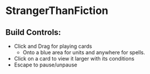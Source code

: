 # StrangerThanFiction
## Build Controls:
* Click and Drag for playing cards
  * Onto a blue area for units and anywhere for spells.
* Click on a card to view it larger with its conditions
* Escape to pause/unpause
